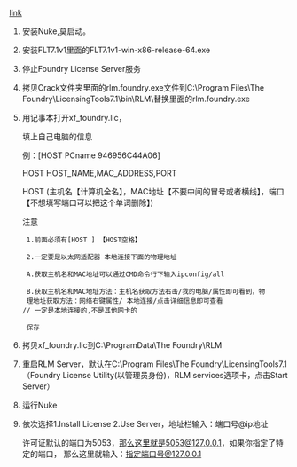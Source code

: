 [link](http://www.gfxcamp.com/nuke-12/)

1. 安装Nuke,莫启动。

1. 安装FLT7.1v1里面的FLT7.1v1-win-x86-release-64.exe

3. 停止Foundry License Server服务

4. 拷贝Crack文件夹里面的rlm.foundry.exe文件到C:\Program Files\The
   Foundry\LicensingTools7.1\bin\RLM\替换里面的rlm.foundry.exe

5. 用记事本打开xf_foundry.lic，

    填上自己电脑的信息

    例：[HOST PCname 946956C44A06]

    HOST HOST_NAME,MAC_ADDRESS,PORT

    HOST (主机名【计算机全名】，MAC地址【不要中间的冒号或者横线】，端口【不想填写端口可以把这个单词删除】)

    注意 

        1.前面必须有[HOST ] 【HOST空格】

        2.一定要是以太网适配器 本地连接下面的物理地址

        A.获取主机名和MAC地址可以通过CMD命令行下输入ipconfig/all

        B.获取主机名和MAC地址方法：主机名获取方法右击/我的电脑/属性即可看到，物
        理地址获取方法：网络右键属性/ 本地连接/点击详细信息即可查看                 // 一定是本地连接的,不是其他网卡的

        保存

6. 拷贝xf_foundry.lic到C:\ProgramData\The Foundry\RLM

7. 重启RLM Server，默认在C:\Program Files\The Foundry\LicensingTools7.1
   （Foundry License Utility(以管理员身份)，RLM services选项卡，点击Start
   Server）

8. 运行Nuke

9. 依次选择1.Install License 2.Use Server，地址栏输入：端口号@ip地址

    许可证默认的端口为5053，那么这里就是5053@127.0.0.1，如果你指定了特定的端口，
    那么这里就输入：指定端口号@127.0.0.1

